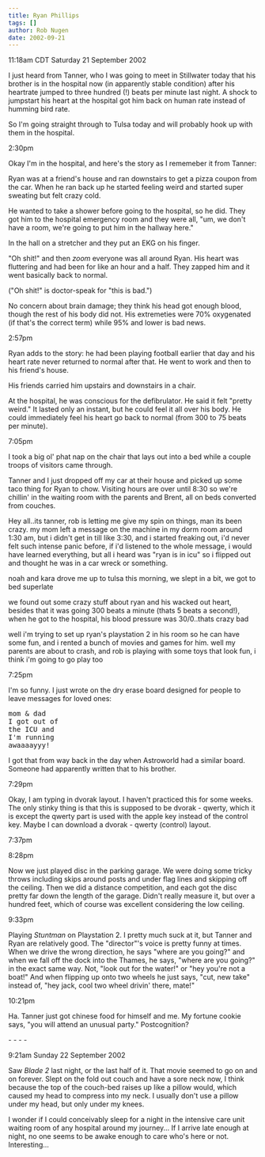 ```yaml
---
title: Ryan Phillips
tags: []
author: Rob Nugen
date: 2002-09-21
---
```


<p class=date>11:18am CDT Saturday 21 September 2002</p>

<p>I just heard from Tanner, who I was going to meet in Stillwater
today that his brother is in the hospital now (in apparently stable
condition) after his heartrate jumped to three hundred (!) beats per
minute last night.  A shock to jumpstart his heart at the hospital got
him back on human rate instead of humming bird rate.</p>

<p>So I'm going straight through to Tulsa today and will probably hook
up with them in the hospital.</p>

<p class=date>2:30pm</p>

<p>Okay I'm in the hospital, and here's the story as I rememeber it
from Tanner:</p>

<p>Ryan was at a friend's house and ran downstairs to get a pizza
coupon from the car.  When he ran back up he started feeling weird and
started super sweating but felt crazy cold.</p>

<p>He wanted to take a shower before going to the hospital, so he did.
They got him to the hospital emergency room and they were all, "um, we
don't have a room, we're going to put him in the hallway here."</p>

<p>In the hall on a stretcher and they put an EKG on his finger.</p>

<p>"Oh shit!" and then <em>zoom</em> everyone was all around Ryan.
His heart was fluttering and had been for like an hour and a half.
They zapped him and it went basically back to normal.</p>

<p>("Oh shit!" is doctor-speak for "this is bad.")</p>

<p>No concern about brain damage; they think his head got enough
blood, though the rest of his body did not.  His extremeties were 70%
oxygenated (if that's the correct term) while 95% and lower is bad
news.</p>

<p class=date>2:57pm</p>

<p>Ryan adds to the story:  he had been playing football earlier that
day and his heart rate never returned to normal after that.  He went
to work and then to his friend's house.</p>

<p>His friends carried him upstairs and downstairs in a chair.</p>

<p>At the hospital, he was conscious for the defibrulator.  He said it
felt "pretty weird."  It lasted only an instant, but he could feel it
all over his body.  He could immediately feel his heart go back to
normal (from 300 to 75 beats per minute).</p>

<p class=date>7:05pm</p>

<p>I took a big ol' phat nap on the chair that lays out into a bed
while a couple troops of visitors came through.</p>

<p>Tanner and I just dropped off my car at their house and picked up
some taco thing for Ryan to chow.  Visiting hours are over until 8:30
so we're chillin' in the waiting room with the parents and Brent, all
on beds converted from couches.</p>

<p class=message>Hey all..its tanner, rob is letting me give my spin
on things, man its been crazy.  my mom left a message on the machine
in my dorm room around 1:30 am, but i didn't get in till like 3:30,
and i started freaking out, i'd never felt such intense panic before,
if i'd listened to the whole message, i would have learned everything,
but all i heard was "ryan is in icu" so i flipped out and thought he
was in a car wreck or something.</p>

<p class=message>noah and kara drove me up to tulsa this morning, we
slept in a bit, we got to bed superlate</p>

<p class=message>we found out some crazy stuff about ryan and his
wacked out heart, besides that it was going 300 beats a minute (thats
5 beats a second!), when he got to the hospital, his blood pressure
was 30/0..thats crazy bad</p>

<p class=message>well i'm trying to set up ryan's playstation 2 in his
room so he can have some fun, and i rented a bunch of movies and games
for him. well my parents are about to crash, and rob is playing with
some toys that look fun, i think i'm going to go play too</p>

<p class=date>7:25pm</p>

<p>I'm so funny.  I just wrote on the dry erase board designed for
people to leave messages for loved ones:</p>

<pre>
mom & dad
I got out of
the ICU and
I'm running
awaaaayyy!
</pre>

<p>I got that from way back in the day when Astroworld had a similar
board.  Someone had apparently written that to his brother.</p>

<p class=date>7:29pm</p>

<p>Okay, I am typing in dvorak layout.  I haven't practiced this for
some weeks.  The only stinky thing is that this is supposed to be
dvorak - qwerty, which it is except the qwerty part is used with the
apple key instead of the control key.  Maybe I can download a dvorak -
qwerty (control) layout.</p>

<p class=date>7:37pm</p>

<p class=date>8:28pm</p>

<p>Now we just played disc in the parking garage.  We were doing some
tricky throws including skips around posts and under flag lines and
skipping off the ceiling.  Then we did a distance competition, and
each got the disc pretty far down the length of the garage.  Didn't
really measure it, but over a hundred feet, which of course was
excellent considering the low ceiling.</p>

<p class=date>9:33pm</p>

<p>Playing <em>Stuntman</em> on Playstation 2.  I pretty much suck at
it, but Tanner and Ryan are relatively good.  The "director"'s voice
is pretty funny at times.  When we drive the wrong direction, he says
"where are you going?" and when we fall off the dock into the Thames,
he says, "where are you going?" in the exact same way.  Not, "look out
for the water!" or "hey you're not a boat!"  And when flipping up onto
two wheels he just says, "cut, new take" instead of, "hey jack, cool
two wheel drivin' there, mate!"</p>

<p class=date>10:21pm</p>

<p>Ha.  Tanner just got chinese food for himself and me.  My fortune
cookie says, "you will attend an unusual party."  Postcognition?</p>

<p>- - - -</p>

<p class=date>9:21am Sunday 22 September 2002</p>

<p>Saw <em>Blade 2</em> last night, or the last half of it.  That
movie seemed to go on and on forever.  Slept on the fold out couch and
have a sore neck now, I think because the top of the couch-bed raises
up like a pillow would, which caused my head to compress into my neck.
I usually don't use a pillow under my head, but only under my
knees.</p>

<p>I wonder if I could conceivably sleep for a night in the intensive
care unit waiting room of any hospital around my journey...  If I
arrive late enough at night, no one seems to be awake enough to care
who's here or not.  Interesting...</p>
